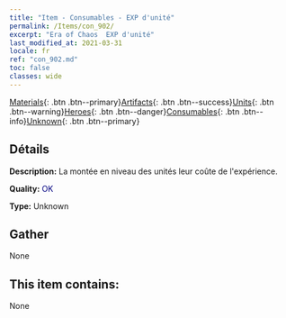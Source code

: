 ```yaml
---
title: "Item - Consumables - EXP d'unité"
permalink: /Items/con_902/
excerpt: "Era of Chaos  EXP d'unité"
last_modified_at: 2021-03-31
locale: fr
ref: "con_902.md"
toc: false
classes: wide
---
```

 [Materials](/fr/Items/){: .btn .btn--primary}[Artifacts](/fr/Items/Artifacts/){: .btn .btn--success}[Units](/fr/Items/Units/){: .btn .btn--warning}[Heroes](/fr/Items/Heroes/){: .btn .btn--danger}[Consumables](/fr/Items/Consumables/){: .btn .btn--info}[Unknown](/fr/Items/Unknown/){: .btn .btn--primary}

## Détails
 **Description:** La montée en niveau des unités leur coûte de l'expérience.

 **Quality:** <span style="color: #000080">OK</span>

 **Type:** Unknown

## Gather

  None

## This item contains:

  None


